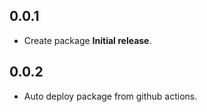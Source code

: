 ## 0.0.1
- Create package **Initial release**.

## 0.0.2
- Auto deploy package from github actions.
